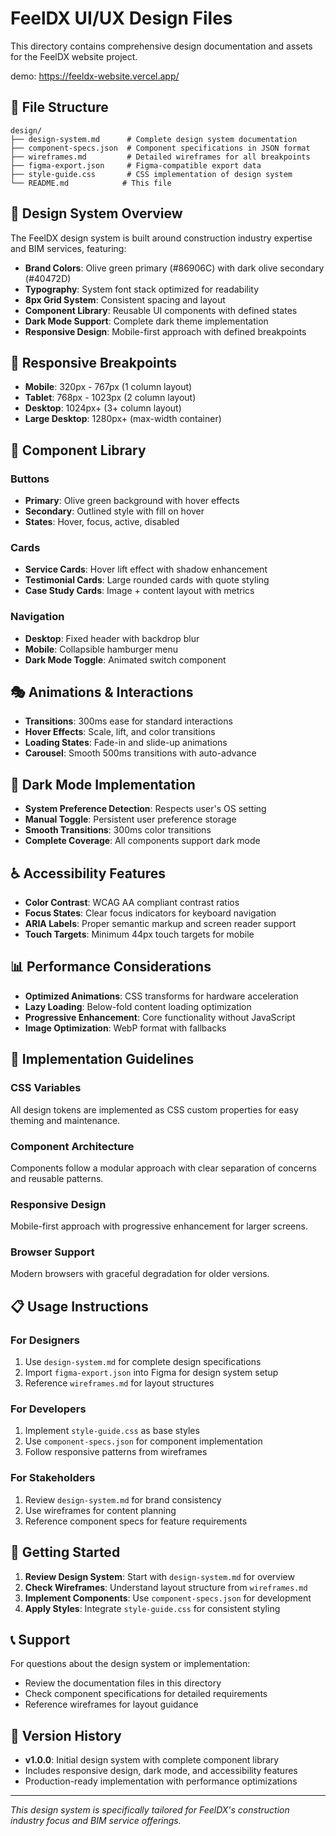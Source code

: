 # FeelDX UI/UX Design Files

This directory contains comprehensive design documentation and assets for the FeelDX website project.

demo: https://feeldx-website.vercel.app/

## 📁 File Structure

```
design/
├── design-system.md      # Complete design system documentation
├── component-specs.json  # Component specifications in JSON format
├── wireframes.md         # Detailed wireframes for all breakpoints
├── figma-export.json     # Figma-compatible export data
├── style-guide.css       # CSS implementation of design system
└── README.md            # This file
```

## 🎨 Design System Overview

The FeelDX design system is built around construction industry expertise and BIM services, featuring:

- **Brand Colors**: Olive green primary (#86906C) with dark olive secondary (#40472D)
- **Typography**: System font stack optimized for readability
- **8px Grid System**: Consistent spacing and layout
- **Component Library**: Reusable UI components with defined states
- **Dark Mode Support**: Complete dark theme implementation
- **Responsive Design**: Mobile-first approach with defined breakpoints

## 📱 Responsive Breakpoints

- **Mobile**: 320px - 767px (1 column layout)
- **Tablet**: 768px - 1023px (2 column layout)  
- **Desktop**: 1024px+ (3+ column layout)
- **Large Desktop**: 1280px+ (max-width container)

## 🧩 Component Library

### Buttons
- **Primary**: Olive green background with hover effects
- **Secondary**: Outlined style with fill on hover
- **States**: Hover, focus, active, disabled

### Cards
- **Service Cards**: Hover lift effect with shadow enhancement
- **Testimonial Cards**: Large rounded cards with quote styling
- **Case Study Cards**: Image + content layout with metrics

### Navigation
- **Desktop**: Fixed header with backdrop blur
- **Mobile**: Collapsible hamburger menu
- **Dark Mode Toggle**: Animated switch component

## 🎭 Animations & Interactions

- **Transitions**: 300ms ease for standard interactions
- **Hover Effects**: Scale, lift, and color transitions
- **Loading States**: Fade-in and slide-up animations
- **Carousel**: Smooth 500ms transitions with auto-advance

## 🌙 Dark Mode Implementation

- **System Preference Detection**: Respects user's OS setting
- **Manual Toggle**: Persistent user preference storage
- **Smooth Transitions**: 300ms color transitions
- **Complete Coverage**: All components support dark mode

## ♿ Accessibility Features

- **Color Contrast**: WCAG AA compliant contrast ratios
- **Focus States**: Clear focus indicators for keyboard navigation
- **ARIA Labels**: Proper semantic markup and screen reader support
- **Touch Targets**: Minimum 44px touch targets for mobile

## 📊 Performance Considerations

- **Optimized Animations**: CSS transforms for hardware acceleration
- **Lazy Loading**: Below-fold content loading optimization
- **Progressive Enhancement**: Core functionality without JavaScript
- **Image Optimization**: WebP format with fallbacks

## 🔧 Implementation Guidelines

### CSS Variables
All design tokens are implemented as CSS custom properties for easy theming and maintenance.

### Component Architecture
Components follow a modular approach with clear separation of concerns and reusable patterns.

### Responsive Design
Mobile-first approach with progressive enhancement for larger screens.

### Browser Support
Modern browsers with graceful degradation for older versions.

## 📋 Usage Instructions

### For Designers
1. Use `design-system.md` for complete design specifications
2. Import `figma-export.json` into Figma for design system setup
3. Reference `wireframes.md` for layout structures

### For Developers
1. Implement `style-guide.css` as base styles
2. Use `component-specs.json` for component implementation
3. Follow responsive patterns from wireframes

### For Stakeholders
1. Review `design-system.md` for brand consistency
2. Use wireframes for content planning
3. Reference component specs for feature requirements

## 🚀 Getting Started

1. **Review Design System**: Start with `design-system.md` for overview
2. **Check Wireframes**: Understand layout structure from `wireframes.md`
3. **Implement Components**: Use `component-specs.json` for development
4. **Apply Styles**: Integrate `style-guide.css` for consistent styling

## 📞 Support

For questions about the design system or implementation:
- Review the documentation files in this directory
- Check component specifications for detailed requirements
- Reference wireframes for layout guidance

## 🔄 Version History

- **v1.0.0**: Initial design system with complete component library
- Includes responsive design, dark mode, and accessibility features
- Production-ready implementation with performance optimizations

---

*This design system is specifically tailored for FeelDX's construction industry focus and BIM service offerings.*